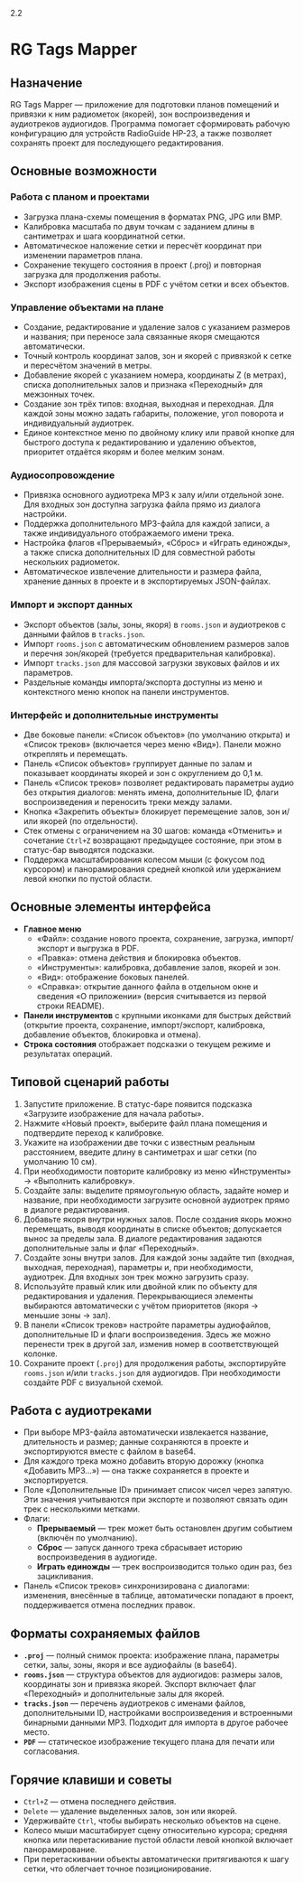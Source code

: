2.2
# RG Tags Mapper

## Назначение
RG Tags Mapper — приложение для подготовки планов помещений и привязки к ним радиометок (якорей), зон воспроизведения и аудиотреков аудиогидов. Программа помогает сформировать рабочую конфигурацию для устройств RadioGuide HP-23, а также позволяет сохранять проект для последующего редактирования.

## Основные возможности
### Работа с планом и проектами
- Загрузка плана-схемы помещения в форматах PNG, JPG или BMP.
- Калибровка масштаба по двум точкам с заданием длины в сантиметрах и шага координатной сетки.
- Автоматическое наложение сетки и пересчёт координат при изменении параметров плана.
- Сохранение текущего состояния в проект (.proj) и повторная загрузка для продолжения работы.
- Экспорт изображения сцены в PDF с учётом сетки и всех объектов.

### Управление объектами на плане
- Создание, редактирование и удаление залов с указанием размеров и названия; при переносе зала связанные якоря смещаются автоматически.
- Точный контроль координат залов, зон и якорей с привязкой к сетке и пересчётом значений в метры.
- Добавление якорей с указанием номера, координаты Z (в метрах), списка дополнительных залов и признака «Переходный» для межзонных точек.
- Создание зон трёх типов: входная, выходная и переходная. Для каждой зоны можно задать габариты, положение, угол поворота и индивидуальный аудиотрек.
- Единое контекстное меню по двойному клику или правой кнопке для быстрого доступа к редактированию и удалению объектов, приоритет отдаётся якорям и более мелким зонам.

### Аудиосопровождение
- Привязка основного аудиотрека MP3 к залу и/или отдельной зоне. Для входных зон доступна загрузка файла прямо из диалога настройки.
- Поддержка дополнительного MP3-файла для каждой записи, а также индивидуального отображаемого имени трека.
- Настройка флагов «Прерываемый», «Сброс» и «Играть единожды», а также списка дополнительных ID для совместной работы нескольких радиометок.
- Автоматическое извлечение длительности и размера файла, хранение данных в проекте и в экспортируемых JSON-файлах.

### Импорт и экспорт данных
- Экспорт объектов (залы, зоны, якоря) в `rooms.json` и аудиотреков с данными файлов в `tracks.json`.
- Импорт `rooms.json` с автоматическим обновлением размеров залов и перечня зон/якорей (требуется предварительная калибровка).
- Импорт `tracks.json` для массовой загрузки звуковых файлов и их параметров.
- Раздельные команды импорта/экспорта доступны из меню и контекстного меню кнопок на панели инструментов.

### Интерфейс и дополнительные инструменты
- Две боковые панели: «Список объектов» (по умолчанию открыта) и «Список треков» (включается через меню «Вид»). Панели можно откреплять и перемещать.
- Панель «Список объектов» группирует данные по залам и показывает координаты якорей и зон с округлением до 0,1 м.
- Панель «Список треков» позволяет редактировать параметры аудио без открытия диалогов: менять имена, дополнительные ID, флаги воспроизведения и переносить треки между залами.
- Кнопка «Закрепить объекты» блокирует перемещение залов, зон и/или якорей (по отдельности).
- Стек отмены с ограничением на 30 шагов: команда «Отменить» и сочетание `Ctrl+Z` возвращают предыдущее состояние, при этом в статус-бар выводятся подсказки.
- Поддержка масштабирования колесом мыши (с фокусом под курсором) и панорамирования средней кнопкой или удержанием левой кнопки по пустой области.

## Основные элементы интерфейса
- **Главное меню**
  - «Файл»: создание нового проекта, сохранение, загрузка, импорт/экспорт и выгрузка в PDF.
  - «Правка»: отмена действия и блокировка объектов.
  - «Инструменты»: калибровка, добавление залов, якорей и зон.
  - «Вид»: отображение боковых панелей.
  - «Справка»: открытие данного файла в отдельном окне и сведения «О приложении» (версия считывается из первой строки README).
- **Панели инструментов** с крупными иконками для быстрых действий (открытие проекта, сохранение, импорт/экспорт, калибровка, добавление объектов, блокировка и отмена).
- **Строка состояния** отображает подсказки о текущем режиме и результатах операций.

## Типовой сценарий работы
1. Запустите приложение. В статус-баре появится подсказка «Загрузите изображение для начала работы».
2. Нажмите «Новый проект», выберите файл плана помещения и подтвердите переход к калибровке.
3. Укажите на изображении две точки с известным реальным расстоянием, введите длину в сантиметрах и шаг сетки (по умолчанию 10 см).
4. При необходимости повторите калибровку из меню «Инструменты» → «Выполнить калибровку».
5. Создайте залы: выделите прямоугольную область, задайте номер и название, при необходимости загрузите основной аудиотрек прямо в диалоге редактирования.
6. Добавьте якоря внутри нужных залов. После создания якорь можно перемещать, выводя координаты в списке объектов; допускается вынос за пределы зала. В диалоге редактирования задаются дополнительные залы и флаг «Переходный».
7. Создайте зоны внутри залов. Для каждой зоны задайте тип (входная, выходная, переходная), параметры и, при необходимости, аудиотрек. Для входных зон трек можно загрузить сразу.
8. Используйте правый клик или двойной клик по объекту для редактирования и удаления. Перекрывающиеся элементы выбираются автоматически с учётом приоритетов (якоря → меньшие зоны → зал).
9. В панели «Список треков» настройте параметры аудиофайлов, дополнительные ID и флаги воспроизведения. Здесь же можно перенести трек в другой зал, изменив номер в соответствующей колонке.
10. Сохраните проект (`.proj`) для продолжения работы, экспортируйте `rooms.json` и/или `tracks.json` для аудиогидов. При необходимости создайте PDF с визуальной схемой.

## Работа с аудиотреками
- При выборе MP3-файла автоматически извлекается название, длительность и размер; данные сохраняются в проекте и экспортируются вместе с файлом в base64.
- Для каждого трека можно добавить вторую дорожку (кнопка «Добавить MP3…») — она также сохраняется в проекте и экспортируется.
- Поле «Дополнительные ID» принимает список чисел через запятую. Эти значения учитываются при экспорте и позволяют связать один трек с несколькими метками.
- Флаги:
  - **Прерываемый** — трек может быть остановлен другим событием (включён по умолчанию).
  - **Сброс** — запуск данного трека сбрасывает историю воспроизведения в аудиогиде.
  - **Играть единожды** — трек воспроизводится только один раз, без зацикливания.
- Панель «Список треков» синхронизирована с диалогами: изменения, внесённые в таблице, автоматически попадают в проект, поддерживается отмена последних правок.

## Форматы сохраняемых файлов
- **`.proj`** — полный снимок проекта: изображение плана, параметры сетки, залы, зоны, якоря и все аудиофайлы (в base64).
- **`rooms.json`** — структура объектов для аудиогидов: размеры залов, координаты зон и привязка якорей. Экспорт включает флаг «Переходный» и дополнительные залы для якорей.
- **`tracks.json`** — перечень аудиотреков с именами файлов, дополнительными ID, настройками воспроизведения и встроенными бинарными данными MP3. Подходит для импорта в другое рабочее место.
- **`PDF`** — статическое изображение текущего плана для печати или согласования.

## Горячие клавиши и советы
- `Ctrl+Z` — отмена последнего действия.
- `Delete` — удаление выделенных залов, зон или якорей.
- Удерживайте `Ctrl`, чтобы выбирать несколько объектов на сцене.
- Колесо мыши масштабирует сцену относительно курсора; средняя кнопка или перетаскивание пустой области левой кнопкой включает панорамирование.
- При перетаскивании объекты автоматически притягиваются к шагу сетки, что облегчает точное позиционирование.

